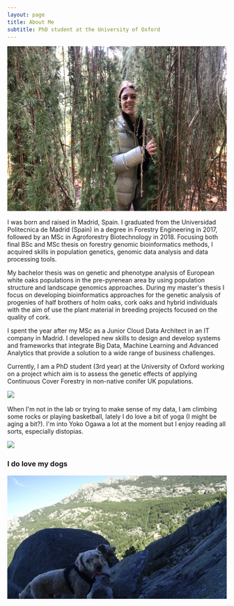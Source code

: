 ```yaml
---
layout: page
title: About Me
subtitle: PhD student at the University of Oxford
---
```

![](/img/IMG-20221015-WA0031.jpg)

I was born and raised in Madrid, Spain. I graduated from the Universidad Politecnica de Madrid (Spain) in a degree in Forestry Engineering in 2017, followed by an MSc in Agroforestry Biotechnology in 2018. Focusing both final BSc and MSc thesis on forestry genomic bioinformatics methods, I acquired skills in population genetics, genomic data analysis and data processing tools. 

My bachelor thesis was on genetic and phenotype analysis of European white oaks populations in the pre-pyrenean area by using population structure and landscape genomics approaches. During my master's thesis I focus on developing bioinformatics approaches for the genetic analysis of progenies of half brothers of holm oaks, cork oaks and hybrid individuals with the aim of use the plant material in breeding projects focused on the quality of cork. 

I spent the year after my MSc as a Junior Cloud Data Architect in an IT company in Madrid. I developed new skills to design and develop systems and frameworks that integrate Big Data, Machine Learning and Advanced Analytics that provide a solution to a wide range of business challenges. 

Currently, I am a PhD student (3rd year) at the University of Oxford working on a project which aim is to assess the genetic effects of applying Continuous Cover Forestry in non-native conifer UK populations. 

![](/img/IMG_20220102_140535.jpg)


When I'm not in the lab or trying to make sense of my data, I am climbing some rocks or playing basketball, lately I do love a bit of yoga (I might be aging a bit?). I'm into Yoko Ogawa a lot at the moment but I enjoy reading all sorts, especially distopias.


![](/img/DSC05624.JPG)

### I do love my dogs

![](/img/hya2.jpg)
